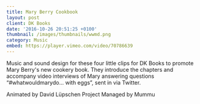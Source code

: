 ```yaml
---
title: Mary Berry Cookbook
layout: post
client: DK Books
date: '2016-10-26 20:51:25 +0100'
thumbnail: /images/thumbnails/wwmd.png
category: Music
embed: https://player.vimeo.com/video/70786639
---
```

Music and sound design for these four little clips for DK Books to promote Mary Berry's new cookery book. They introduce the chapters and accompany video interviews of Mary answering questions “#whatwouldmarydo… with eggs”, sent in via Twitter.

Animated by David Lüpschen
Project Managed by Mummu
